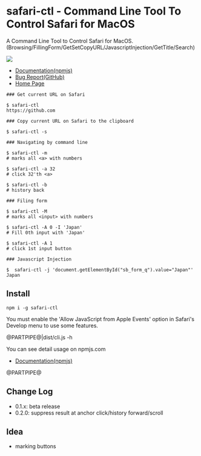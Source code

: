 # safari-ctl - Command Line Tool To Control Safari for MacOS

A Command Line Tool to Control Safari for MacOS. (Browsing/FillingForm/GetSetCopyURL/JavascriptInjection/GetTitle/Search)

![](https://kanasys.s3-ap-northeast-1.amazonaws.com/safari-ctl-1566223361.jpg)

- [Documentation(npmjs)](https://www.npmjs.com/safari-ctl)
- [Bug Report(GitHub)](https://github.com/kssfilo/safari-ctl)
- [Home Page](https://kanasys.com/gtech/)

```
### Get current URL on Safari

$ safari-ctl
https://github.com

### Copy current URL on Safari to the clipboard

$ safari-ctl -s

### Navigating by command line

$ safari-ctl -m
# marks all <a> with numbers

$ safari-ctl -a 32
# click 32'th <a>

$ safari-ctl -b
# history back

### Filing form

$ safari-ctl -M
# marks all <input> with numbers

$ safari-ctl -A 0 -I 'Japan'
# Fill 0th input with 'Japan'

$ safari-ctl -A 1
# click 1st input button

### Javascript Injection

$  safari-ctl -j 'document.getElementById("sb_form_q").value="Japan"'
Japan
```

## Install

    npm i -g safari-ctl

You must enable the 'Allow JavaScript from Apple Events' option in Safari's Develop menu to use some features.

@PARTPIPE@|dist/cli.js -h

You can see detail usage on npmjs.com

- [Documentation(npmjs)](https://www.npmjs.com/package/safari-ctl)

@PARTPIPE@

## Change Log

- 0.1.x: beta release
- 0.2.0: suppress result at anchor click/history forward/scroll

## Idea

- marking buttons
